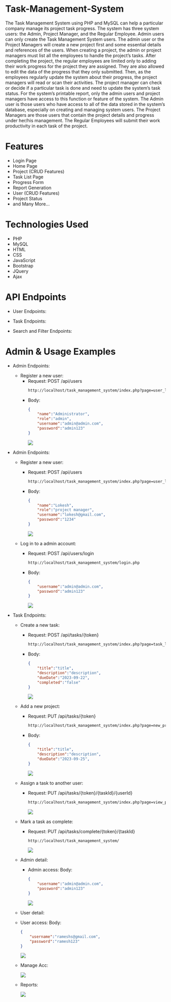 # Task-Management-System

The Task Management System using PHP and MySQL can help a particular company manage its project task progress. The system has three system users: the Admin, Project Manager, and the Regular Employee.
Admin users can only create the Task Management System users. The admin user or the Project Managers will create a new project first and some essential details and references of the users. When creating a project, the admin or project managers must list all the employees to handle the project’s tasks. After completing the project, the regular employees are limited only to adding their work progress for the project they are assigned. They are also allowed to edit the data of the progress that they only submitted. Then, as the employees regularly update the system about their progress, the project managers will read or scan their activities. The project manager can check or decide if a particular task is done and need to update the system’s task status. For the system’s printable report, only the admin users and project managers have access to this function or feature of the system. The Admin user is those users who have access to all of the data stored in the system’s database, especially on creating and managing system users. The Project Managers are those users that contain the project details and progress under her/his management. The Regular Employees will submit their work productivity in each task of the project.

# Features
 - Login Page
 - Home Page
 - Project (CRUD Features)
 - Task List Page
 - Progress Form
 - Report Generation
 - User (CRUD Features)
 - Project Status
 - and Many More...


# Technologies Used
  - PHP
  - MySQL
  - HTML
  - CSS
  - JavaScript
  - Bootstrap
  - JQuery
  - Ajax

# API Endpoints

  - User Endpoints:

  - Task Endpoints:

  - Search and Filter Endpoints:

# Admin & Usage Examples

  - Admin Endpoints:

    - Register a new user:
      - Request: POST /api/users
        ```html
        http://localhost/task_management_system/index.php?page=user_list
        ```
      - Body:
        ```json
        {
            "name":"Administrator",
            "role":"admin",
            "username":"admin@admin.com",
            "password":"admin123"
        }
        ```
        <img src="Project_Screenshots/Admin_detail.JPG"/>

  - Admin Endpoints:

    - Register a new user:
      - Request: POST /api/users
        ```html
        http://localhost/task_management_system/index.php?page=user_list
        ```
      - Body:
        ```json
        {
            "name":"Lokesh",
            "role":"project manager",
            "username":"lokesh@gmail.com",
            "password":"1234"
        }
        ```


        <img src="Project_Screenshots/User_detail.JPG"/>
        
        
    -  Log in to a admin account:
      

        - Request: POST /api/users/login
          ```html
          http://localhost/task_management_system/login.php
          ```
        - Body:
          ```json
          {
              "username":"admin@admin.com",
              "password":"admin123"
          }
          ```

          <img src="Project_Screenshots/Admin_loginpage.JPG"/>
          
  
  - Task Endpoints:

    - Create a new task:
        - Request: POST /api/tasks/{token}
          ```html
          http://localhost/task_management_system/index.php?page=task_list
          ```
        - Body:
          ```json
          {
              "title":"title",
              "description":"description",
              "dueDate":"2023-09-22",
              "completed":"false"
          }
          ```

          <img src="Project_Screenshots/task_list.JPG"/>
          
    - Add a new project:
        - Request: PUT /api/tasks/{token}
          ```html
          http://localhost/task_management_system/index.php?page=new_project
          ```
        - Body:
          ```json
          {
              "title":"title",
              "description":"description",
              "dueDate":"2023-09-25",
          }
          ```

          <img src="Project_Screenshots/Add_project.JPG"/>

          
    - Assign a task to another user:
        - Request: PUT /api/tasks/{token}/{taskId}/{userId}
          ```html
          http://localhost/task_management_system/index.php?page=view_project&id=9
          ```

          <img src="Project_Screenshots/Project_view.JPG"/>

          
    - Mark a task as complete:
        - Request: PUT /api/tasks/complete/{token}/{taskId}
          ```html
          http://localhost/task_management_system/
          ```

          <img src="Project_Screenshots/Admin_Dashboard.JPG"/>

          
    - Admin detail:

      - Admin access:
      Body:
          ```json
          {
              "username":"admin@admin.com",
              "password":"admin123"
          }
          ```
          <img src="Project_Screenshots/Admin_detail.JPG"/>


    - User detail:

     - User access:
     Body:
          ```json
          {
              "username":"rameshs@gmail.com",
              "password":"ramesh123"
          }
          ```
          <img src="Project_Screenshots/User_detail.JPG"/>

    - Manage Acc:

        <img src="Project_Screenshots/Manage_acc.JPG"/>      

    - Reports:
        
        <img src="Project_Screenshots/Report.JPG"/>

 

